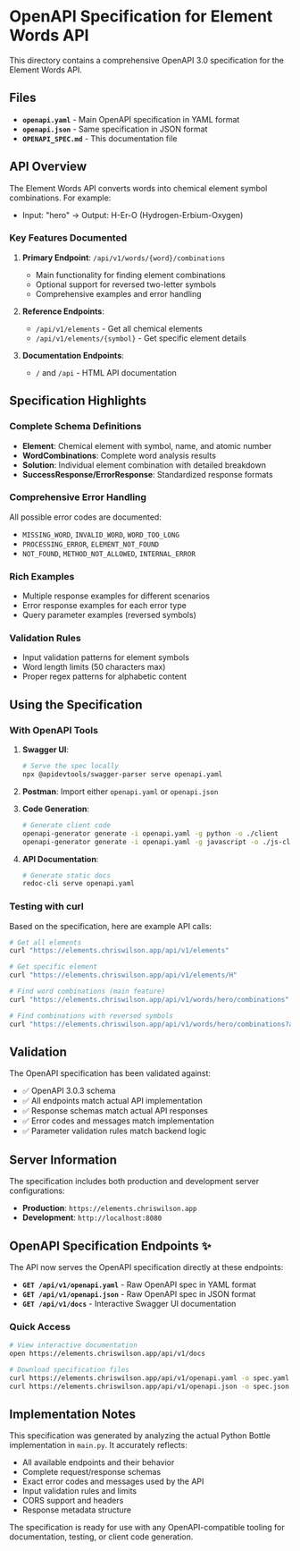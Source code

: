 # OpenAPI Specification for Element Words API

This directory contains a comprehensive OpenAPI 3.0 specification for the Element Words API.

## Files

- **`openapi.yaml`** - Main OpenAPI specification in YAML format
- **`openapi.json`** - Same specification in JSON format
- **`OPENAPI_SPEC.md`** - This documentation file

## API Overview

The Element Words API converts words into chemical element symbol combinations. For example:
- Input: "hero" → Output: H-Er-O (Hydrogen-Erbium-Oxygen)

### Key Features Documented

1. **Primary Endpoint**: `/api/v1/words/{word}/combinations`
   - Main functionality for finding element combinations
   - Optional support for reversed two-letter symbols
   - Comprehensive examples and error handling

2. **Reference Endpoints**: 
   - `/api/v1/elements` - Get all chemical elements
   - `/api/v1/elements/{symbol}` - Get specific element details

3. **Documentation Endpoints**:
   - `/` and `/api` - HTML API documentation

## Specification Highlights

### Complete Schema Definitions
- **Element**: Chemical element with symbol, name, and atomic number
- **WordCombinations**: Complete word analysis results
- **Solution**: Individual element combination with detailed breakdown
- **SuccessResponse/ErrorResponse**: Standardized response formats

### Comprehensive Error Handling
All possible error codes are documented:
- `MISSING_WORD`, `INVALID_WORD`, `WORD_TOO_LONG`
- `PROCESSING_ERROR`, `ELEMENT_NOT_FOUND`
- `NOT_FOUND`, `METHOD_NOT_ALLOWED`, `INTERNAL_ERROR`

### Rich Examples
- Multiple response examples for different scenarios
- Error response examples for each error type
- Query parameter examples (reversed symbols)

### Validation Rules
- Input validation patterns for element symbols
- Word length limits (50 characters max)
- Proper regex patterns for alphabetic content

## Using the Specification

### With OpenAPI Tools

1. **Swagger UI**: 
   ```bash
   # Serve the spec locally
   npx @apidevtools/swagger-parser serve openapi.yaml
   ```

2. **Postman**: Import either `openapi.yaml` or `openapi.json`

3. **Code Generation**:
   ```bash
   # Generate client code
   openapi-generator generate -i openapi.yaml -g python -o ./client
   openapi-generator generate -i openapi.yaml -g javascript -o ./js-client
   ```

4. **API Documentation**:
   ```bash
   # Generate static docs
   redoc-cli serve openapi.yaml
   ```

### Testing with curl

Based on the specification, here are example API calls:

```bash
# Get all elements
curl "https://elements.chriswilson.app/api/v1/elements"

# Get specific element
curl "https://elements.chriswilson.app/api/v1/elements/H"

# Find word combinations (main feature)
curl "https://elements.chriswilson.app/api/v1/words/hero/combinations"

# Find combinations with reversed symbols
curl "https://elements.chriswilson.app/api/v1/words/hero/combinations?allow_reversed_symbols=true"
```

## Validation

The OpenAPI specification has been validated against:
- ✅ OpenAPI 3.0.3 schema
- ✅ All endpoints match actual API implementation
- ✅ Response schemas match actual API responses
- ✅ Error codes and messages match implementation
- ✅ Parameter validation rules match backend logic

## Server Information

The specification includes both production and development server configurations:
- **Production**: `https://elements.chriswilson.app`
- **Development**: `http://localhost:8080`

## OpenAPI Specification Endpoints ✨

The API now serves the OpenAPI specification directly at these endpoints:

- **`GET /api/v1/openapi.yaml`** - Raw OpenAPI spec in YAML format
- **`GET /api/v1/openapi.json`** - Raw OpenAPI spec in JSON format  
- **`GET /api/v1/docs`** - Interactive Swagger UI documentation

### Quick Access
```bash
# View interactive documentation
open https://elements.chriswilson.app/api/v1/docs

# Download specification files
curl https://elements.chriswilson.app/api/v1/openapi.yaml -o spec.yaml
curl https://elements.chriswilson.app/api/v1/openapi.json -o spec.json
```

## Implementation Notes

This specification was generated by analyzing the actual Python Bottle implementation in `main.py`. It accurately reflects:

- All available endpoints and their behavior
- Complete request/response schemas
- Exact error codes and messages used by the API
- Input validation rules and limits
- CORS support and headers
- Response metadata structure

The specification is ready for use with any OpenAPI-compatible tooling for documentation, testing, or client code generation.